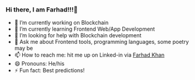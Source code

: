 ### Hi there, I am Farhad!!!👋



- 🔭 I’m currently working on Blockchain
- 🌱 I’m currently learning Frontend Web/App Development
- 🤔 I’m looking for help with Blockchain development
- 💬 Ask me about Frontend tools, programming languages, some poetry may be
- 📫 How to reach me: hit me up on Linked-in via [Farhad Khan](www.linkedin.com/in/Farhadkhan41)
- 😄 Pronouns: He/his
- ⚡ Fun fact: Best predictions!

